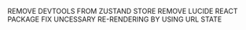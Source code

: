 REMOVE DEVTOOLS FROM ZUSTAND STORE
REMOVE LUCIDE REACT PACKAGE
FIX UNCESSARY RE-RENDERING BY USING URL STATE
